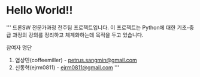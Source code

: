 # Hello World!!

'''
드론SW 전문가과정 전주팀 프로젝트입니다.
이 프로젝트는 Python에 대한 기초-중급 과정의 강의를 정리하고 체계화하는데 목적을 두고 있습니다.

참여자 명단
1. 염상민(coffeemiller) - petrus.sangmin@gmail.com
2. 신동혁(ejrm0811) - ejrm0811@gmail.com
'''

